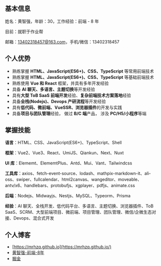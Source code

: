## 基本信息

姓名：黄智强，年龄：30，工作经验：前端 - 8 年

目前：就职于作业帮

邮箱：<13402318457@163.com>，手机/微信：13402318457

## 个人优势

- 熟练掌握 **HTML、JavaScript(ES6+)、CSS、TypeScript** 等常用前端技术
- 熟练掌握 **HTML、JavaScript(ES6+)、CSS、TypeScript** 等基础前端技术
- 熟练使用 **Vue 和 React** 框架，并具有多年开发经验
- 具备 **AI 聊天、多语言、主题切换**等开发经验
- 具有**大型 ToB SaaS 前端开发**经验、**复杂前端技术方案落地**经验
- 具备**全栈(Nodejs)、Devops 产研流程**等开发经验
- 具有**低代码、微前端、VueSSR、浏览器插件**的开发与实践
- 具备**项目与团队管理**经验， 做过 **B/C 端**产品， 涉及 **PC/H5/小程序**等端

## 掌握技能

**语言**：HTML、CSS、JavaScript(ES6+)、TypeScript、Shell

**框架**：Vue2、Vue3、React、UmiJS、Qiankun、Next、Nuxt

**UI 库**：Elememt、ElememtPlus、Antd、Mui、Vant、Tailwindcss

**工具库**：axios、fetch-event-source、lodash、mathpix-markdown-it、ali-oss、swiper、fullcalendar、html2canvas、wangeditor、moveable、antv/x6、handlebars、protobufjs、xgplayer、pdfjs、animate.css

**后端**：Nodejs、Midwayjs、Nestjs、MySQL、Typeorm、Prisma

**经验**：AI 聊天、全栈开发、低代码平台、多语言、主题切换、浏览器插件、ToB SaaS、SCRM、大型前端项目、微前端、项目管理、团队管理、微信/企微生态对接、Devops、混合式开发

## 个人博客

- [https://mrhzq.github.io](https://mrhzq.github.io/)
- [黄智强-前端-8年](https://www.yuque.com/u53094/vd58kv/sh4igcohkakoxysr?singleDoc)
- [掘金](https://juejin.cn/user/395479915969656/posts)
